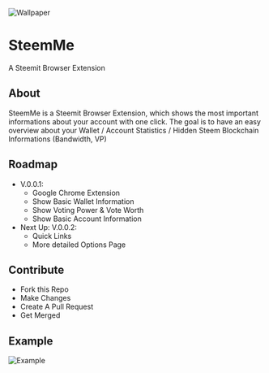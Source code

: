 ![Wallpaper](https://i.imgur.com/Jezd4xx.png)

# SteemMe
A Steemit Browser Extension

## About
SteemMe is a Steemit Browser Extension, which shows the most important informations about your account with one click.
The goal is to have an easy overview about your Wallet / Account Statistics / Hidden Steem Blockchain Informations (Bandwidth, VP)

## Roadmap
- V.0.0.1:
  - Google Chrome Extension
  - Show Basic Wallet Information
  - Show Voting Power & Vote Worth
  - Show Basic Account Information
- Next Up: V.0.0.2:
  - Quick Links
  - More detailed Options Page

## Contribute
- Fork this Repo
- Make Changes
- Create A Pull Request
- Get Merged

## Example
![Example](https://lh3.googleusercontent.com/V-7mllf4vXyyaq_baJ4GvzDN4K8iXZgV4YL97A9Bh7x3AKGAIP7qvABQS8uCgIbyhios4_334tw=w640-h400-e365)
